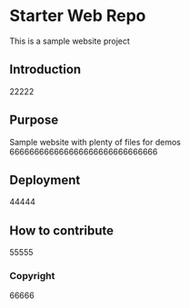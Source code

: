 # Starter Web Repo

This is a sample website project

## Introduction

22222

## Purpose

Sample website with plenty of files for demos
666666666666666666666666666666

## Deployment

44444

## How to contribute

55555

### Copyright

66666